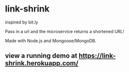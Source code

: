 # link-shrink

inspired by bit.ly

Pass in a url and the microservice returns a shortened URL!

Made with Node.js and Mongoose/MongoDB.


## view a running demo at https://link-shrink.herokuapp.com/
